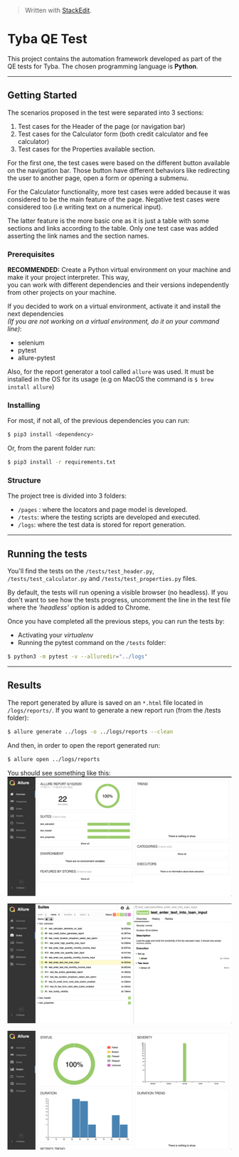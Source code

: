 


> Written with [StackEdit](https://stackedit.io/).



# Tyba QE Test  
  
This project contains the automation framework developed as part of the QE tests for Tyba. The chosen programming language is **Python**.

---  
## Getting Started  
  
The scenarios proposed in the test were separated into 3 sections:

 1. Test cases for the Header of the page (or navigation bar)
 2. Test cases for the Calculator form (both credit calculator and fee calculator)
 3. Test cases for the Properties available section.

For the first one, the test cases were based on the different button available on the navigation bar. Those button have different behaviors like redirecting the user to another page, open a form or opening a submenu.

For the Calculator functionality, more test cases were added because it was considered to be the main feature of the page. Negative test cases were considered too (i.e writing text on a numerical input). 

The latter feature is the more basic one as it is just a table with some sections and links according to the table. Only one test case was added asserting the link names and the section names.

  
### Prerequisites  
  
**RECOMMENDED:** Create a Python virtual environment on your machine and make it your project interpreter. This way,  
you can work with different dependencies and their versions independently from other projects on your machine.  
  
If you decided to work on a virtual environment, activate it and install the next dependencies  
*(If you are not working on a virtual environment, do it on your command line)*:  
- selenium
- pytest  
- allure-pytest

Also, for the report generator a tool called `allure` was used. It must be installed in the OS for its usage (e.g on MacOS the command is `$ brew install allure`)
  
### Installing  
  
For most, if not all, of the previous dependencies you can run:  
  
```sh  
$ pip3 install <dependency>  
```  
  Or, from the parent folder run:
  ```sh  
$ pip3 install -r requirements.txt  
```
  
### Structure  
  
The project tree is divided into 3 folders: 
- `/pages` : where the locators and page model is developed.
- `/tests`: where the testing scripts are developed and executed.
- `/logs`: where the test data is stored for report generation.
  
  
---  
## Running the tests  
  
You'll find the tests on the `/tests/test_header.py`, `/tests/test_calculator.py` and `/tests/test_properties.py` files.

By default, the tests will run opening a visible browser (no headless). 
If you don't want to see how the tests progress, uncomment the line in the test file where the *'headless'* option is added to Chrome.

Once you have completed all the previous steps, you can run the tests by:  
- Activating your *virtualenv*  
- Running the pytest command on the `/tests` folder:  
```sh  
$ python3 -m pytest -v --alluredir="../logs"    
```  
---  
  
## Results  
  
The report generated by allure is saved on an `*.html` file located in `/logs/reports/`.
If you want to generate a new report run (from the /tests folder):
```sh  
$ allure generate ../logs -o ../logs/reports --clean    
``` 
And then, in order to open the report generated run:
```sh  
$ allure open ../logs/reports                       
``` 
You should see something like this:
![report overview](images/overview.png)

![suites view](images/suites.png)

![graphs view](images/graphs.png)